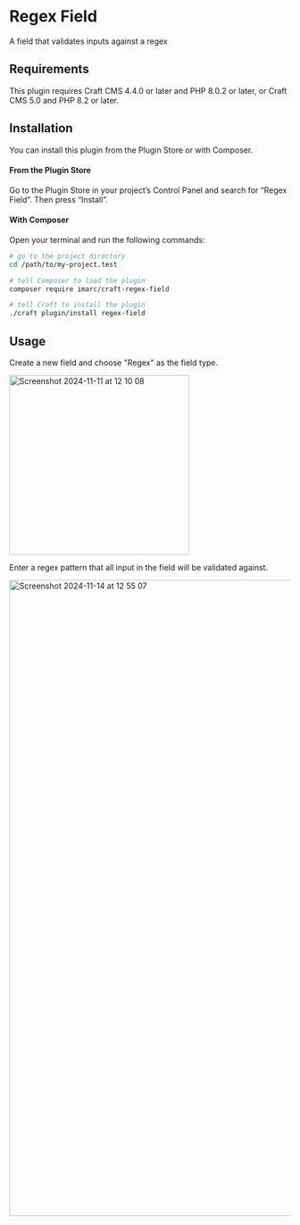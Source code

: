 # Regex Field

A field that validates inputs against a regex

## Requirements

This plugin requires Craft CMS 4.4.0 or later and PHP 8.0.2 or later, or Craft CMS 5.0 and PHP 8.2 or later.

## Installation

You can install this plugin from the Plugin Store or with Composer.

#### From the Plugin Store

Go to the Plugin Store in your project’s Control Panel and search for “Regex Field”. Then press “Install”.

#### With Composer

Open your terminal and run the following commands:

```bash
# go to the project directory
cd /path/to/my-project.test

# tell Composer to load the plugin
composer require imarc/craft-regex-field

# tell Craft to install the plugin
./craft plugin/install regex-field
```

## Usage

Create a new field and choose "Regex" as the field type.

<img width="322" alt="Screenshot 2024-11-11 at 12 10 08" src="https://github.com/user-attachments/assets/cce3b75e-bbf2-4542-8b9e-e1b1511e7c32">

Enter a regex pattern that all input in the field will be validated against.

<img width="1140" alt="Screenshot 2024-11-14 at 12 55 07" src="https://github.com/user-attachments/assets/45efd151-2b91-46ff-8a3c-d06c1e45a2bc">
